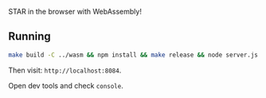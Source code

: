 STAR in the browser with WebAssembly!

## Running

```sh
make build -C ../wasm && npm install && make release && node server.js
```

Then visit: `http://localhost:8084`.

Open dev tools and check `console`.
